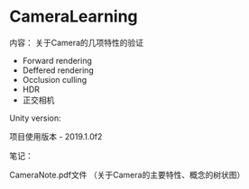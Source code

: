# CameraLearning

内容：
关于Camera的几项特性的验证
* Forward rendering
* Deffered rendering
* Occlusion culling
* HDR
* 正交相机

Unity version:

项目使用版本 - 2019.1.0f2

笔记：

CameraNote.pdf文件
（关于Camera的主要特性、概念的树状图）
